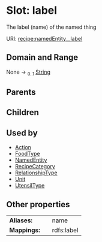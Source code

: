 
# Slot: label


The label (name) of the named thing

URI: [recipe:namedEntity__label](http://w3id.org/ontogpt/recipe/namedEntity__label)


## Domain and Range

None &#8594;  <sub>0..1</sub> [String](types/String.md)

## Parents


## Children


## Used by

 * [Action](Action.md)
 * [FoodType](FoodType.md)
 * [NamedEntity](NamedEntity.md)
 * [RecipeCategory](RecipeCategory.md)
 * [RelationshipType](RelationshipType.md)
 * [Unit](Unit.md)
 * [UtensilType](UtensilType.md)

## Other properties

|  |  |  |
| --- | --- | --- |
| **Aliases:** | | name |
| **Mappings:** | | rdfs:label |

